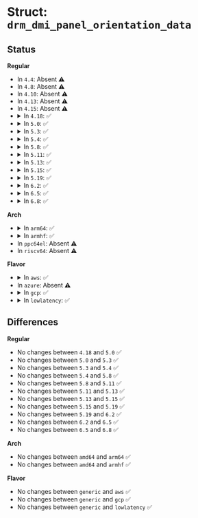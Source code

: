 # Struct: <code>drm_dmi_panel_orientation_data</code>

## Status
<b>Regular</b>
<ul>
<li>
In <code>4.4</code>: Absent ⚠️
</li>
<li>
In <code>4.8</code>: Absent ⚠️
</li>
<li>
In <code>4.10</code>: Absent ⚠️
</li>
<li>
In <code>4.13</code>: Absent ⚠️
</li>
<li>
In <code>4.15</code>: Absent ⚠️
</li>
<li>
<details>
<summary>In <code>4.18</code>: ✅</summary>

```c
struct drm_dmi_panel_orientation_data {
    int width;
    int height;
    const const char * *bios_dates;
    int orientation;
};
```
</details>
</li>
<li>
<details>
<summary>In <code>5.0</code>: ✅</summary>

```c
struct drm_dmi_panel_orientation_data {
    int width;
    int height;
    const const char * *bios_dates;
    int orientation;
};
```
</details>
</li>
<li>
<details>
<summary>In <code>5.3</code>: ✅</summary>

```c
struct drm_dmi_panel_orientation_data {
    int width;
    int height;
    const const char * *bios_dates;
    int orientation;
};
```
</details>
</li>
<li>
<details>
<summary>In <code>5.4</code>: ✅</summary>

```c
struct drm_dmi_panel_orientation_data {
    int width;
    int height;
    const const char * *bios_dates;
    int orientation;
};
```
</details>
</li>
<li>
<details>
<summary>In <code>5.8</code>: ✅</summary>

```c
struct drm_dmi_panel_orientation_data {
    int width;
    int height;
    const const char * *bios_dates;
    int orientation;
};
```
</details>
</li>
<li>
<details>
<summary>In <code>5.11</code>: ✅</summary>

```c
struct drm_dmi_panel_orientation_data {
    int width;
    int height;
    const const char * *bios_dates;
    int orientation;
};
```
</details>
</li>
<li>
<details>
<summary>In <code>5.13</code>: ✅</summary>

```c
struct drm_dmi_panel_orientation_data {
    int width;
    int height;
    const const char * *bios_dates;
    int orientation;
};
```
</details>
</li>
<li>
<details>
<summary>In <code>5.15</code>: ✅</summary>

```c
struct drm_dmi_panel_orientation_data {
    int width;
    int height;
    const const char * *bios_dates;
    int orientation;
};
```
</details>
</li>
<li>
<details>
<summary>In <code>5.19</code>: ✅</summary>

```c
struct drm_dmi_panel_orientation_data {
    int width;
    int height;
    const const char * *bios_dates;
    int orientation;
};
```
</details>
</li>
<li>
<details>
<summary>In <code>6.2</code>: ✅</summary>

```c
struct drm_dmi_panel_orientation_data {
    int width;
    int height;
    const const char * *bios_dates;
    int orientation;
};
```
</details>
</li>
<li>
<details>
<summary>In <code>6.5</code>: ✅</summary>

```c
struct drm_dmi_panel_orientation_data {
    int width;
    int height;
    const const char * *bios_dates;
    int orientation;
};
```
</details>
</li>
<li>
<details>
<summary>In <code>6.8</code>: ✅</summary>

```c
struct drm_dmi_panel_orientation_data {
    int width;
    int height;
    const const char * *bios_dates;
    int orientation;
};
```
</details>
</li>
</ul>
<b>Arch</b>
<ul>
<li>
<details>
<summary>In <code>arm64</code>: ✅</summary>

```c
struct drm_dmi_panel_orientation_data {
    int width;
    int height;
    const const char * *bios_dates;
    int orientation;
};
```
</details>
</li>
<li>
<details>
<summary>In <code>armhf</code>: ✅</summary>

```c
struct drm_dmi_panel_orientation_data {
    int width;
    int height;
    const const char * *bios_dates;
    int orientation;
};
```
</details>
</li>
<li>
In <code>ppc64el</code>: Absent ⚠️
</li>
<li>
In <code>riscv64</code>: Absent ⚠️
</li>
</ul>
<b>Flavor</b>
<ul>
<li>
<details>
<summary>In <code>aws</code>: ✅</summary>

```c
struct drm_dmi_panel_orientation_data {
    int width;
    int height;
    const const char * *bios_dates;
    int orientation;
};
```
</details>
</li>
<li>
In <code>azure</code>: Absent ⚠️
</li>
<li>
<details>
<summary>In <code>gcp</code>: ✅</summary>

```c
struct drm_dmi_panel_orientation_data {
    int width;
    int height;
    const const char * *bios_dates;
    int orientation;
};
```
</details>
</li>
<li>
<details>
<summary>In <code>lowlatency</code>: ✅</summary>

```c
struct drm_dmi_panel_orientation_data {
    int width;
    int height;
    const const char * *bios_dates;
    int orientation;
};
```
</details>
</li>
</ul>

## Differences
<b>Regular</b>
<ul>
<li>
No changes between <code>4.18</code> and <code>5.0</code> ✅
</li>
<li>
No changes between <code>5.0</code> and <code>5.3</code> ✅
</li>
<li>
No changes between <code>5.3</code> and <code>5.4</code> ✅
</li>
<li>
No changes between <code>5.4</code> and <code>5.8</code> ✅
</li>
<li>
No changes between <code>5.8</code> and <code>5.11</code> ✅
</li>
<li>
No changes between <code>5.11</code> and <code>5.13</code> ✅
</li>
<li>
No changes between <code>5.13</code> and <code>5.15</code> ✅
</li>
<li>
No changes between <code>5.15</code> and <code>5.19</code> ✅
</li>
<li>
No changes between <code>5.19</code> and <code>6.2</code> ✅
</li>
<li>
No changes between <code>6.2</code> and <code>6.5</code> ✅
</li>
<li>
No changes between <code>6.5</code> and <code>6.8</code> ✅
</li>
</ul>
<b>Arch</b>
<ul>
<li>
No changes between <code>amd64</code> and <code>arm64</code> ✅
</li>
<li>
No changes between <code>amd64</code> and <code>armhf</code> ✅
</li>
</ul>
<b>Flavor</b>
<ul>
<li>
No changes between <code>generic</code> and <code>aws</code> ✅
</li>
<li>
No changes between <code>generic</code> and <code>gcp</code> ✅
</li>
<li>
No changes between <code>generic</code> and <code>lowlatency</code> ✅
</li>
</ul>
